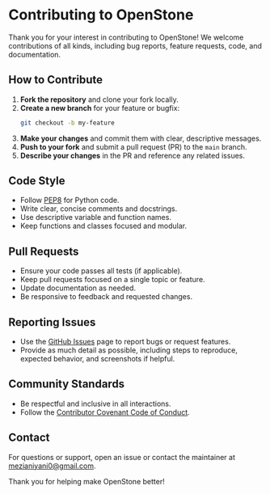 # Contributing to OpenStone

Thank you for your interest in contributing to OpenStone! We welcome contributions of all kinds, including bug reports, feature requests, code, and documentation.

## How to Contribute

1. **Fork the repository** and clone your fork locally.
2. **Create a new branch** for your feature or bugfix:
   ```bash
   git checkout -b my-feature
   ```
3. **Make your changes** and commit them with clear, descriptive messages.
4. **Push to your fork** and submit a pull request (PR) to the `main` branch.
5. **Describe your changes** in the PR and reference any related issues.

## Code Style
- Follow [PEP8](https://www.python.org/dev/peps/pep-0008/) for Python code.
- Write clear, concise comments and docstrings.
- Use descriptive variable and function names.
- Keep functions and classes focused and modular.

## Pull Requests
- Ensure your code passes all tests (if applicable).
- Keep pull requests focused on a single topic or feature.
- Update documentation as needed.
- Be responsive to feedback and requested changes.

## Reporting Issues
- Use the [GitHub Issues](https://github.com/yanimeziani/openstone/issues) page to report bugs or request features.
- Provide as much detail as possible, including steps to reproduce, expected behavior, and screenshots if helpful.

## Community Standards
- Be respectful and inclusive in all interactions.
- Follow the [Contributor Covenant Code of Conduct](https://www.contributor-covenant.org/version/2/0/code_of_conduct/).

## Contact
For questions or support, open an issue or contact the maintainer at mezianiyani0@gmail.com.

Thank you for helping make OpenStone better! 